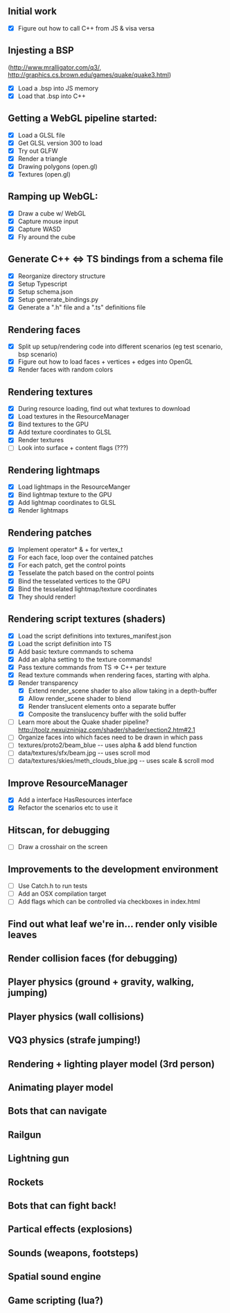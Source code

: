 
## Initial work
 - [x] Figure out how to call C++ from JS & visa versa

## Injesting a BSP
(http://www.mralligator.com/q3/, http://graphics.cs.brown.edu/games/quake/quake3.html)
 - [x] Load a .bsp into JS memory
 - [x] Load that .bsp into C++

## Getting a WebGL pipeline started:
 - [x] Load a GLSL file
 - [x] Get GLSL version 300 to load
 - [x] Try out GLFW
 - [x] Render a triangle
 - [x] Drawing polygons (open.gl)
 - [x] Textures (open.gl)

## Ramping up WebGL:
 - [x] Draw a cube w/ WebGL
 - [x] Capture mouse input
 - [x] Capture WASD
 - [x] Fly around the cube

## Generate C++ <=> TS bindings from a schema file
 - [x] Reorganize directory structure
 - [x] Setup Typescript
 - [x] Setup schema.json
 - [x] Setup generate_bindings.py
 - [x] Generate a ".h" file and a ".ts" definitions file

## Rendering faces
 - [x] Split up setup/rendering code into different scenarios (eg test scenario, bsp scenario)
 - [x] Figure out how to load faces + vertices + edges into OpenGL
 - [x] Render faces with random colors

## Rendering textures
 - [x] During resource loading, find out what textures to download
 - [x] Load textures in the ResourceManager
 - [x] Bind textures to the GPU
 - [x] Add texture coordinates to GLSL
 - [x] Render textures
 - [ ] Look into surface + content flags (???)

## Rendering lightmaps
 - [x] Load lightmaps in the ResourceManger
 - [x] Bind lightmap texture to the GPU
 - [x] Add lightmap coordinates to GLSL
 - [x] Render lightmaps

## Rendering patches
 - [x] Implement operator* & + for vertex_t
 - [x] For each face, loop over the contained patches
 - [x] For each patch, get the control points
 - [x] Tesselate the patch based on the control points
 - [x] Bind the tesselated vertices to the GPU
 - [x] Bind the tesselated lightmap/texture coordinates
 - [x] They should render!

## Rendering script textures (shaders)
 - [x] Load the script definitions into textures_manifest.json
 - [x] Load the script definition into TS
 - [x] Add basic texture commands to schema
 - [x] Add an alpha setting to the texture commands!
 - [x] Pass texture commands from TS => C++ per texture
 - [x] Read texture commands when rendering faces, starting with alpha.
 - [x] Render transparency
   - [x] Extend render_scene shader to also allow taking in a depth-buffer
   - [x] Allow render_scene shader to blend
   - [x] Render translucent elements onto a separate buffer
   - [x] Composite the translucency buffer with the solid buffer
 - [ ] Learn more about the Quake shader pipeline? http://toolz.nexuizninjaz.com/shader/shader/section2.htm#2.1
 - [ ] Organize faces into which faces need to be drawn in which pass
 - [ ] textures/proto2/beam_blue -- uses alpha & add blend function
 - [ ] data/textures/sfx/beam.jpg -- uses scroll mod
 - [ ] data/textures/skies/meth_clouds_blue.jpg -- uses scale & scroll mod

## Improve ResourceManager
 - [x] Add a interface HasResources interface
 - [x] Refactor the scenarios etc to use it

## Hitscan, for debugging
 - [ ] Draw a crosshair on the screen

## Improvements to the development environment
 - [ ] Use Catch.h to run tests
 - [ ] Add an OSX compilation target
 - [ ] Add flags which can be controlled via checkboxes in index.html

## Find out what leaf we're in... render only visible leaves

## Render collision faces (for debugging)

## Player physics (ground + gravity, walking, jumping)

## Player physics (wall collisions)

## VQ3 physics (strafe jumping!)

## Rendering + lighting player model (3rd person)

## Animating player model

## Bots that can navigate

## Railgun

## Lightning gun

## Rockets

## Bots that can fight back!

## Partical effects (explosions)

## Sounds (weapons, footsteps)

## Spatial sound engine

## Game scripting (lua?)
